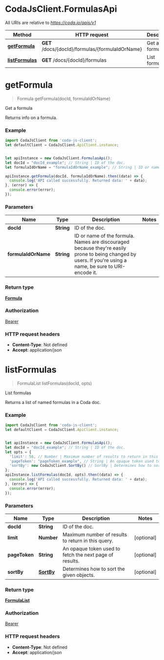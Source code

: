 # CodaJsClient.FormulasApi

All URIs are relative to *https://coda.io/apis/v1*

Method | HTTP request | Description
------------- | ------------- | -------------
[**getFormula**](FormulasApi.md#getFormula) | **GET** /docs/{docId}/formulas/{formulaIdOrName} | Get a formula
[**listFormulas**](FormulasApi.md#listFormulas) | **GET** /docs/{docId}/formulas | List formulas

<a name="getFormula"></a>
# **getFormula**
> Formula getFormula(docId, formulaIdOrName)

Get a formula

Returns info on a formula.

### Example
```javascript
import CodaJsClient from 'coda-js-client';
let defaultClient = CodaJsClient.ApiClient.instance;


let apiInstance = new CodaJsClient.FormulasApi();
let docId = "docId_example"; // String | ID of the doc.
let formulaIdOrName = "formulaIdOrName_example"; // String | ID or name of the formula. Names are discouraged because they're easily prone to being changed by users. If you're using a name, be sure to URI-encode it.

apiInstance.getFormula(docId, formulaIdOrName).then((data) => {
  console.log('API called successfully. Returned data: ' + data);
}, (error) => {
  console.error(error);
});

```

### Parameters

Name | Type | Description  | Notes
------------- | ------------- | ------------- | -------------
 **docId** | **String**| ID of the doc. | 
 **formulaIdOrName** | **String**| ID or name of the formula. Names are discouraged because they&#x27;re easily prone to being changed by users. If you&#x27;re using a name, be sure to URI-encode it. | 

### Return type

[**Formula**](Formula.md)

### Authorization

[Bearer](../README.md#Bearer)

### HTTP request headers

 - **Content-Type**: Not defined
 - **Accept**: application/json

<a name="listFormulas"></a>
# **listFormulas**
> FormulaList listFormulas(docId, opts)

List formulas

Returns a list of named formulas in a Coda doc.

### Example
```javascript
import CodaJsClient from 'coda-js-client';
let defaultClient = CodaJsClient.ApiClient.instance;


let apiInstance = new CodaJsClient.FormulasApi();
let docId = "docId_example"; // String | ID of the doc.
let opts = { 
  'limit': 56, // Number | Maximum number of results to return in this query.
  'pageToken': "pageToken_example", // String | An opaque token used to fetch the next page of results.
  'sortBy': new CodaJsClient.SortBy() // SortBy | Determines how to sort the given objects.
};
apiInstance.listFormulas(docId, opts).then((data) => {
  console.log('API called successfully. Returned data: ' + data);
}, (error) => {
  console.error(error);
});

```

### Parameters

Name | Type | Description  | Notes
------------- | ------------- | ------------- | -------------
 **docId** | **String**| ID of the doc. | 
 **limit** | **Number**| Maximum number of results to return in this query. | [optional] 
 **pageToken** | **String**| An opaque token used to fetch the next page of results. | [optional] 
 **sortBy** | [**SortBy**](.md)| Determines how to sort the given objects. | [optional] 

### Return type

[**FormulaList**](FormulaList.md)

### Authorization

[Bearer](../README.md#Bearer)

### HTTP request headers

 - **Content-Type**: Not defined
 - **Accept**: application/json

